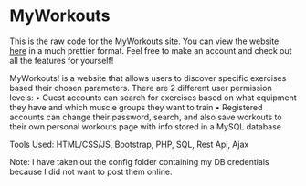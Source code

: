 # MyWorkouts

This is the raw code for the MyWorkouts site. You can view the website [here](https://my-workouts-php.herokuapp.com/) in a much prettier format.
Feel free to make an account and check out all the features for yourself!

MyWorkouts! is a website that allows users to discover specific exercises based their chosen parameters.
There are 2 different user permission levels: 
 • Guest accounts can search for exercises based on what equipment they have and which muscle groups they want to train
 • Registered accounts can change their password, search, and also save workouts to their own personal workouts page with info stored in a MySQL database

Tools Used: HTML/CSS/JS, Bootstrap, PHP, SQL, Rest Api, Ajax

Note: I have taken out the config folder containing my DB credentials because I did not want to post them online.
